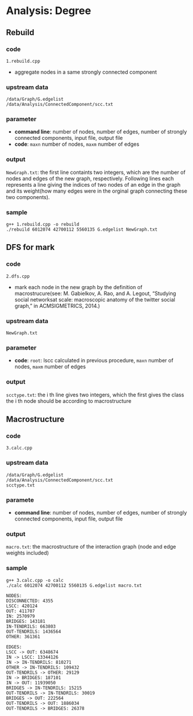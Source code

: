 # Analysis: Degree

## Rebuild 
### code
`1.rebuild.cpp`  
- aggregate nodes in a same strongly connected component
### upstream data
`/data/Graph/G.edgelist`  
`/data/Analysis/ConnectedComponent/scc.txt`  
### parameter
- **command line**: number of nodes, number of edges, number of strongly connected components, input file, output file  
- **code**: `maxn` number of nodes, `maxm` number of edges
### output
`NewGraph.txt`: the first line containts two integers, which are the number of nodes and edges of the new graph, respectively. Following lines each represents a line giving the indices of two nodes of an edge in the graph and its weight(how many edges were in the orginal graph connecting these two components).
### sample
```
g++ 1.rebuild.cpp -o rebuild
./rebuild 6012074 42700112 5560135 G.edgelist NewGraph.txt
```

## DFS for mark
### code
`2.dfs.cpp`
- mark each node in the new graph by the definition of macrostrucure(see: M. Gabielkov, A. Rao, and A. Legout, “Studying social networksat scale: macroscopic anatomy of the twitter social graph,” in ACMSIGMETRICS, 2014.)
### upstream data
`NewGraph.txt`  
### parameter
- **code**: `root`: lscc calculated in previous procedure, `maxn` number of nodes, `maxm` number of edges
### output
`scctype.txt`: the i th line gives two integers, which the first gives the class the i th node should be according to macrostructure

## Macrostructure
### code
`3.calc.cpp`
### upstream data
`/data/Graph/G.edgelist`  
`/data/Analysis/ConnectedComponent/scc.txt`  
`scctype.txt`
### paramete
- **command line**: number of nodes, number of edges, number of strongly connected components, input file, output file  
### output
`macro.txt`: the macrostructure of the interaction graph (node and edge weights included)
### sample
```
g++ 3.calc.cpp -o calc
./calc 6012074 42700112 5560135 G.edgelist macro.txt

NODES:
DISCONNECTED: 4355
LSCC: 420124
OUT: 411707
IN: 2570979
BRIDGES: 143181
IN-TENDRILS: 663803
OUT-TENDRILS: 1436564
OTHER: 361361

EDGES:
LSCC -> OUT: 6348674
IN -> LSCC: 13344126
IN -> IN-TENDRILS: 810271
OTHER -> IN-TENDRILS: 109432
OUT-TENDRILS -> OTHER: 29129
IN -> BRIDGES: 187101
IN -> OUT: 11939050
BRIDGES -> IN-TENDRILS: 15215
OUT-TENDRILS -> IN-TENDRILS: 30019
BRIDGES -> OUT: 222564
OUT-TENDRILS -> OUT: 1886034
OUT-TENDRILS -> BRIDGES: 26378

```